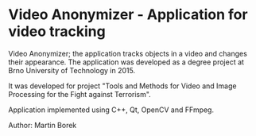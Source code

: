 # Video Anonymizer - Application for video tracking
Video Anonymizer; the application tracks objects in a video and changes their appearance.
The application was developed as a degree project at Brno University of Technology in 2015.

It was developed for project "Tools and Methods for Video and Image Processing for the Fight against Terrorism".

Application implemented using C++, Qt, OpenCV and FFmpeg.

Author: Martin Borek
